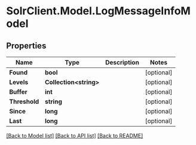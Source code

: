# SolrClient.Model.LogMessageInfoModel

## Properties

Name | Type | Description | Notes
------------ | ------------- | ------------- | -------------
**Found** | **bool** |  | [optional] 
**Levels** | **Collection&lt;string&gt;** |  | [optional] 
**Buffer** | **int** |  | [optional] 
**Threshold** | **string** |  | [optional] 
**Since** | **long** |  | [optional] 
**Last** | **long** |  | [optional] 

[[Back to Model list]](../README.md#documentation-for-models) [[Back to API list]](../README.md#documentation-for-api-endpoints) [[Back to README]](../README.md)

